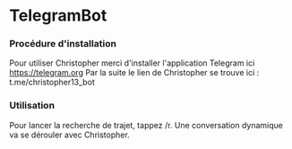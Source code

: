 # TelegramBot

### Procédure d'installation 

Pour utiliser Christopher merci d'installer l'application Telegram ici https://telegram.org
Par la suite le lien de Christopher se trouve ici : t.me/christopher13_bot


### Utilisation

Pour lancer la recherche de trajet, tappez /r. Une conversation dynamique va se dérouler avec Christopher.